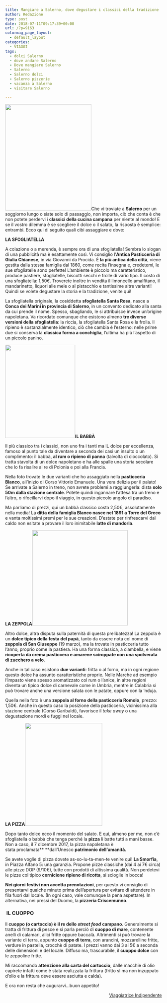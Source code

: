 ```yaml
---
title: Mangiare a Salerno, dove degustare i classici della tradizione
author: Redazione
type: post
date: 2018-07-11T09:17:39+00:00
url: /?p=9163
colormag_page_layout:
  - default_layout
categories:
  - VIAGGI
tags:
  - dolci Salerno
  - dove andare Salerno
  - Dove mangiare Salerno
  - Salerno
  - Salerno dolci
  - Salerno pizzerie
  - vacanza a Salerno
  - visitare Salerno

---
```

<img decoding="async" loading="lazy" class=" wp-image-9168 alignleft" src="https://progressonline.it/wp-content/uploads/2018/07/copia-dolci-243x300.jpg" alt="" width="277" height="342" />Che vi troviate a **Salerno** per un soggiorno lungo o siate solo di passaggio, non importa, ciò che conta è che non potete perdervi i **classici della cucina campana** per niente al mondo! E se il vostro dilemma è se scegliere il dolce o il salato, la risposta è semplice: entrambi. Ecco qui di seguito quali cibi assaggiare e dove:

**LA SFOGLIATELLA**

A colazione o a merenda, è sempre ora di una sfogliatella! Sembra lo slogan di una pubblicità ma è esattamente così. Vi consiglio l&#8217;**Antica Pasticceria di Giulia Chianese**, in via Giovanni da Procida. È **la più antica della città**, viene gestita dalla stessa famiglia dal 1860, come recita l&#8217;insegna e, credetemi, le sue sfogliatelle sono perfette! L&#8217;ambiente è piccolo ma caratteristico, produce pastiere, sfogliatelle, biscotti secchi e frolle di vario tipo. Il costo di una sfogliatella: 1,50€. Troverete inoltre in vendita il limoncello amalfitano, il mandarinetto, liquori alle mele o al pistacchio e tantissime altre varianti! Quindi se volete degustare la storia e la tradizione, venite qui!

La sfogliatella originale, la cosiddetta **sfogliatella Santa Rosa**, nasce a **Conca dei Marini in provincia di Salerno**, in un convento dedicato alla santa da cui prende il nome. Spesso, sbagliando, le si attribuisce invece un&#8217;origine napoletana. Va ricordato comunque che esistono almeno **tre diverse versioni della sfogliatella**: la riccia, la sfogliatella Santa Rosa e la frolla. Il ripieno è sostanzialmente identico, ciò che cambia è l&#8217;esterno: nelle prime due si conserva la **classica forma a conchiglia**, l&#8217;ultima ha più l&#8217;aspetto di un piccolo panino.

**<img decoding="async" loading="lazy" class="size-medium wp-image-9165 alignright" src="https://progressonline.it/wp-content/uploads/2018/07/babbà-225x300.jpg" alt="" width="225" height="300" />IL BABBÀ**

Il più classico tra i classici, non uno fra i tanti ma IL dolce per eccellenza, famoso al punto tale da diventare a seconda dei casi un insulto o un complimento: il babbà, **al rum o ripieno di panna** (talvolta di cioccolato). Si tratta stavolta di un dolce napoletano e ha alle spalle una storia secolare che lo fa risalire al re di Polonia e poi alla Francia.

Nella foto trovate le due varianti che ho assaggiato nella **pasticceria Blanco**, all&#8217;inizio di Corso Vittorio Emanuele. Una vera delizia per il palato! Se arrivate a Salerno in treno, non avrete problemi a raggiungerla: dista **solo 50m dalla stazione centrale**. Potete quindi ingannare l&#8217;attesa tra un treno e l&#8217;altro, o rifocillarvi dopo il viaggio, in questo piccolo angolo di paradiso.

Ma parliamo di prezzi, qui un babbà classico costa 2,50€, assolutamente nella media! La **ditta della famiglia Blanco nasce nel 1891 a Torre del Greco** e vanta moltissimi premi per le sue creazioni. D&#8217;estate per rinfrescarvi dal caldo non esitate a provare il loro inimitabile **latte di mandorla**.  
<!--nextpage-->

  
**LA ZEPPOLA<img decoding="async" loading="lazy" class=" wp-image-9166 alignleft" src="https://progressonline.it/wp-content/uploads/2018/07/zeppola-al-forno-300x300.jpg" alt="" width="307" height="307" />**

Altro dolce, altra disputa sulla paternità di questa prelibatezza! La zeppola è un **dolce tipico della festa del papà**, tanto da essere nota col nome di **zeppola di San Giuseppe** (19 marzo), ma la trovate in pasticceria tutto l&#8217;anno, proprio come la pastiera. Ha una forma classica, a ciambella, e viene **ricoperta da crema pasticcera e amarene sciroppate con una spolverata di zucchero a velo**.

Anche in tal caso esistono **due varianti**: fritta o al forno, ma in ogni regione questo dolce ha assunto caratteristiche proprie. Nelle Marche ad esempio l&#8217;impasto viene spesso aromatizzato col rum o l&#8217;anice, in altre regioni diventa un tipico dolce di carnevale come in Umbria, mentre in Calabria si può trovare anche una versione salata con le patate, oppure con la &#8216;nduja.

Quella nella foto è una **zeppola al forno della pasticceria Romolo**, prezzo: 1,50€. Anche in questo caso la posizione della pasticceria, vicinissima alla stazione centrale (Corso Garibaldi), favorisce il _take away_ o una degustazione mordi e fuggi nel locale.

<p style="text-align: left;">
  <strong>LA PIZZA<img decoding="async" loading="lazy" class=" wp-image-9167 alignright" src="https://progressonline.it/wp-content/uploads/2018/07/la-smorfia-dop-225x300.jpg" alt="" width="248" height="331" /></strong>
</p>

Dopo tanto dolce ecco il momento del salato. E qui, almeno per me, non c&#8217;è sfogliatella o babbà che tenga perché la **pizza** li batte tutti a mani basse. Non a caso, il 7 dicembre 2017, la pizza napoletana è stata proclamata** **dall&#8217;Unesco **patrimonio dell&#8217;umanità.**

Se avete voglie di pizza dovete as-so-lu-ta-men-te venire qui! **La Smorfia**, in Piazza Alfano 5: una garanzia. Propone pizze classiche (dai 4 ai 7€ circa) alle pizze DOP (9/10€), tutte con prodotti di altissima qualità. Non perdetevi le pizze col tipico **cornicione ripieno di ricotta**, si scioglie in bocca!

**Nei giorni festivi non accetta prenotazioni**, per questo vi consiglio di presentarvi qualche minuto prima dell&#8217;apertura per evitare di attendere in fila fuori dal locale. (In ogni caso, vale comunque la pena aspettare). In alternativa, nei pressi del Duomo, la **pizzeria Criscemunno**.

###  IL CUOPPO

Il **cuoppo (o cartoccio) è il re dello** _**street food**_ **campano**. Generalmente si tratta di frittura di pesce e si parla perciò di **cuoppo di mare**, contenente anelli di calamari, alici fritte oppure baccalà. Altrimenti si può trovare la variante di terra, appunto **cuoppo di terra**, con arancini, mozzarelline fritte, verdure in pastella, crocchè di patate. I prezzi vanno dai 3 ai 5€ a seconda delle dimensioni e del locale. Diffuso ma, trascurabile, il **cuoppo dolce** con le zeppoline fritte.

Mi raccomando **attenzione alla carta del cartoccio**, dalle macchie di olio capirete infatti come è stata realizzata la frittura (fritto sì ma non inzuppato d&#8217;olio e la frittura deve essere asciutta e calda).

E ora non resta che augurarvi&#8230;buon appetito!

<p style="text-align: right;">
  <a href="https://viaggiatriceindipendente.wordpress.com/">Viaggiatrice Indipendente</a>
</p>